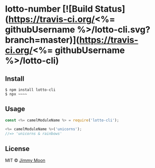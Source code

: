 # lotto-number [![Build Status](https://travis-ci.org/<%= githubUsername %>/lotto-cli.svg?branch=master)](https://travis-ci.org/<%= githubUsername %>/lotto-cli)

>

## Install

```
$ npm install lotto-cli
$ npx ~~~~
```

## Usage

```js
const <%= camelModuleName %> = require('lotto-cli');

<%= camelModuleName %>('unicorns');
//=> 'unicorns & rainbows'
```

## License

MIT © [Jimmy Moon](https://github.com/ragingwind)
